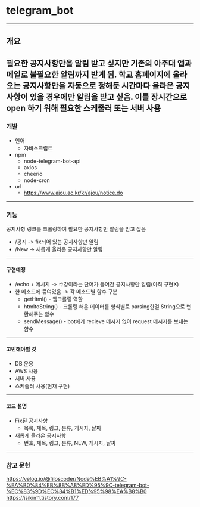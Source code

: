 # telegram_bot
---

## 개요
필요한 공지사항만을 알림 받고 싶지만 기존의 아주대 앱과 메일로 불필요한 알림까지 받게 됨. 학교 홈페이지에 올라오는 공지사항만을 자동으로 정해둔 시간마다 올라온 공지사항이 있을 경우에만 알림을 받고 싶음.
이를 장시간으로 open 하기 위해 필요한 스케줄러 또는 서버 사용
---
### 개발
- 언어
  - 자바스크립트
- npm
  - node-telegram-bot-api
  - axios
  - cheerio
  - node-cron
- url
  - https://www.ajou.ac.kr/kr/ajou/notice.do

---
### 기능
공지사항 링크를 크롤링하여 필요한 공지사항만 알림을 받고 싶음

- /공지 -> fix되어 있는 공지사항만 알림
- /New -> 새롭게 올라온 공지사항만 알림
---
#### 구현예정
- /echo + 메시지 -> 수강이라는 단어가 들어간 공지사항만 알림(아직 구현X)
- 한 메소드에 묶여있음 -> 각 메소드별 함수 구분
  - getHtml() - 웹크롤링 역할
  - htmltoString() - 크롤링 해온 데이터를 형식별로 parsing한걸 String으로 변환해주는 함수
  - sendMessage() - bot에게 recieve 메시지 없이 request 메시지를 보내는 함수
---
#### 고민해야할 것
- DB 운용
- AWS 사용
- 서버 사용
- 스케줄러 사용(현재 구현)
---
#### 코드 설명
- Fix된 공지사항
  - 목록, 제목, 링크, 분류, 게시자, 날짜
- 새롭게 올라온 공지사항
  - 번호, 제목, 링크, 분류, NEW, 게시자, 날짜
  
---
### 참고 문헌
https://velog.io/@filoscoder/Node%EB%A1%9C-%EA%B0%84%EB%8B%A8%ED%95%9C-telegram-bot-%EC%83%9D%EC%84%B1%ED%95%98%EA%B8%B0
https://jsikim1.tistory.com/177
